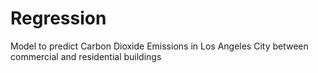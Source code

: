 # Regression
Model to predict Carbon Dioxide Emissions in Los Angeles City between commercial and residential buildings
